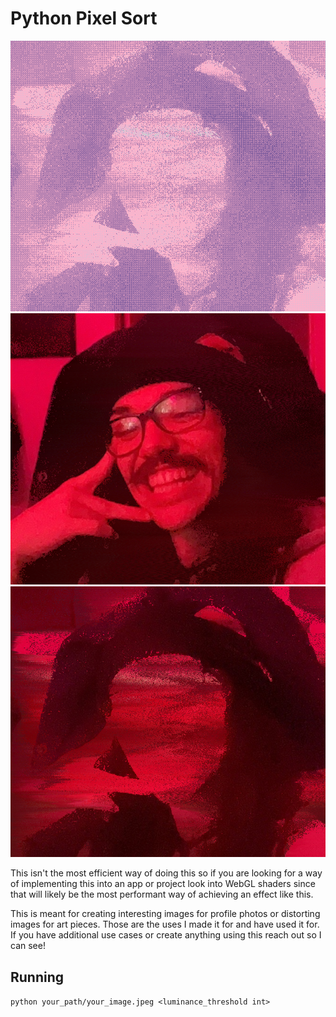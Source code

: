 # Python Pixel Sort

![dithered result](./output/dithered_result.png)
![inverted sorted result](./output/inverted_sorted_result.png)
![sorted result](./output/sorted_result.png)

This isn't the most efficient way of doing this so if you are looking for a way of implementing this into an app or project look into WebGL shaders since that will likely be the most performant way of achieving an effect like this.

This is meant for creating interesting images for profile photos or distorting images for art pieces. Those are the uses I made it for and have used it for. If you have additional use cases or create anything using this reach out so I can see!

## Running

`python your_path/your_image.jpeg <luminance_threshold int>`
